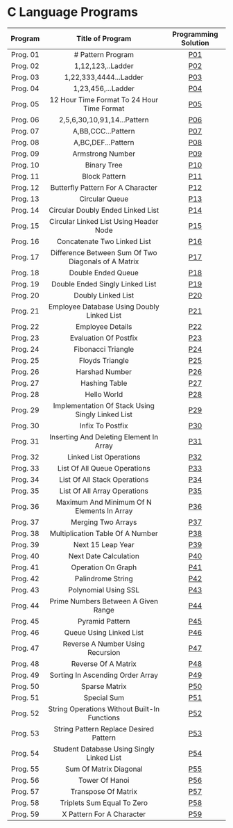 # C Language Programs

|    Program      |                               Title of Program                                |    Programming Solution    | 
| :-------------: | :---------------------------------------------------------------------------: | :------------------------: | 
|    Prog. 01     |                               # Pattern Program                               |          [P01][p01]        |
|    Prog. 02     |                                1,12,123,..Ladder                              |          [P02][p02]        |
|    Prog. 03     |                             1,22,333,4444...Ladder                            |          [P03][p03]        |
|    Prog. 04     |                               1,23,456,...Ladder                              |          [P04][p04]        |
|    Prog. 05     |                   12 Hour Time Format To 24 Hour Time Format                  |          [P05][p05]        |
|    Prog. 06     |                           2,5,6,30,10,91,14...Pattern                         |          [P06][p06]        |
|    Prog. 07     |                               A,BB,CCC...Pattern                              |          [P07][p07]        |
|    Prog. 08     |                               A,BC,DEF...Pattern                              |          [P08][p08]        |
|    Prog. 09     |                                Armstrong Number                               |          [P09][p09]        |
|    Prog. 10     |                                  Binary Tree                                  |          [P10][p10]        |
|    Prog. 11     |                                 Block Pattern                                 |          [P11][p11]        |
|    Prog. 12     |                       Butterfly Pattern For A Character                       |          [P12][p12]        |
|    Prog. 13     |                                 Circular Queue                                |          [P13][p13]        |
|    Prog. 14     |                       Circular Doubly Ended Linked List                       |          [P14][p14]        |
|    Prog. 15     |                     Circular Linked List Using Header Node                    |          [P15][p15]        |
|    Prog. 16     |                          Concatenate Two Linked List                          |          [P16][p16]        |
|    Prog. 17     |                 Difference Between Sum Of Two Diagonals of A Matrix           |          [P17][p17]        |
|    Prog. 18     |                               Double Ended Queue                              |          [P18][p18]        |
|    Prog. 19     |                        Double Ended Singly Linked List                        |          [P19][p19]        |
|    Prog. 20     |                               Doubly Linked List                              |          [P20][p20]        |
|    Prog. 21     |                    Employee Database Using Doubly Linked List                 |          [P21][p21]        |
|    Prog. 22     |                                Employee Details                               |          [P22][p22]        |
|    Prog. 23     |                              Evaluation Of Postfix                            |          [P23][p23]        |
|    Prog. 24     |                               Fibonacci Triangle                              |          [P24][p24]        |
|    Prog. 25     |                                Floyds Triangle                                |          [P25][p25]        |
|    Prog. 26     |                                Harshad Number                                 |          [P26][p26]        |
|    Prog. 27     |                                Hashing Table                                  |          [P27][p27]        |
|    Prog. 28     |                                 Hello World                                   |          [P28][p28]        |
|    Prog. 29     |                Implementation Of Stack Using Singly Linked List               |          [P29][p29]        |
|    Prog. 30     |                               Infix To Postfix                                |          [P30][p30]        |
|    Prog. 31     |                      Inserting And Deleting Element In Array                  |          [P31][p31]        |
|    Prog. 32     |                            Linked List Operations                             |          [P32][p32]        |
|    Prog. 33     |                        List Of All Queue Operations                           |          [P33][p33]        |
|    Prog. 34     |                        List Of All Stack Operations                           |          [P34][p34]        |
|    Prog. 35     |                        List Of All Array Operations                           |          [P35][p35]        |
|    Prog. 36     |                  Maximum And Minimum Of N Elements In Array                   |          [P36][p36]        |
|    Prog. 37     |                             Merging Two Arrays                                |          [P37][p37]        |
|    Prog. 38     |                        Multiplication Table Of A Number                       |          [P38][p38]        |
|    Prog. 39     |                             Next 15 Leap Year                                 |          [P39][p39]        |
|    Prog. 40     |                          Next Date Calculation                                |          [P40][p40]        |
|    Prog. 41     |                            Operation On Graph                                 |          [P41][p41]        |
|    Prog. 42     |                            Palindrome String                                  |          [P42][p42]        |
|    Prog. 43     |                           Polynomial Using SSL                                |          [P43][p43]        |
|    Prog. 44     |                    Prime Numbers Between A Given Range                        |          [P44][p44]        |
|    Prog. 45     |                            Pyramid Pattern                                    |          [P45][p45]        |
|    Prog. 46     |                        Queue Using Linked List                                |          [P46][p46]        |
|    Prog. 47     |                     Reverse A Number Using Recursion                          |          [P47][p47]        |
|    Prog. 48     |                           Reverse Of A Matrix                                 |          [P48][p48]        |
|    Prog. 49     |                     Sorting In Ascending Order Array                          |          [P49][p49]        |
|    Prog. 50     |                              Sparse Matrix                                    |          [P50][p50]        |
|    Prog. 51     |                               Special Sum                                     |          [P51][p51]        |
|    Prog. 52     |                 String Operations Without Built-In Functions                  |          [P52][p52]        |
|    Prog. 53     |                   String Pattern Replace Desired Pattern                      |          [P53][p53]        |
|    Prog. 54     |                 Student Database Using Singly Linked List                     |          [P54][p54]        |
|    Prog. 55     |                          Sum Of Matrix Diagonal                               |          [P55][p55]        |
|    Prog. 56     |                              Tower Of Hanoi                                   |          [P56][p56]        |
|    Prog. 57     |                           Transpose Of Matrix                                 |          [P57][p57]        |
|    Prog. 58     |                        Triplets Sum Equal To Zero                             |          [P58][p58]        |
|    Prog. 59     |                        X Pattern For A Character                              |          [P59][p59]        |

[p01]: https://github.com/amit25bhalerao/CProgramming/tree/main/%23PatternProgram/main.cpp
[p02]: https://github.com/amit25bhalerao/CProgramming/tree/main/1%2C12%2C123%2C1234.......Ladder/main.c
[p03]: https://github.com/amit25bhalerao/CProgramming/tree/main/1%2C22%2C333%2C4444.....Ladder/main.c
[p04]: https://github.com/amit25bhalerao/CProgramming/tree/main/1%2C23%2C456.....Ladder/main.c
[p05]: https://github.com/amit25bhalerao/CProgramming/tree/main/12HrTimeFormatTo24HrTimeFormat/main.c
[p06]: https://github.com/amit25bhalerao/CProgramming/tree/main/2%2C5%2C6%2C30%2C10%2C91%2C14%2C204....Pattern/main.c
[p07]: https://github.com/amit25bhalerao/CProgramming/tree/main/A%2CBB%2CCCC%2CDDDD......LAdder/main.c
[p08]: https://github.com/amit25bhalerao/CProgramming/tree/main/A%2CBC%2CDEF....Ladder/main.cpp
[p09]: https://github.com/amit25bhalerao/CProgramming/tree/main/Armstrongnumber/main.c
[p10]: https://github.com/amit25bhalerao/CProgramming/tree/main/BinaryTree/main.c
[p11]: https://github.com/amit25bhalerao/CProgramming/tree/main/BlockPattern/main.c 
[p12]: https://github.com/amit25bhalerao/CProgramming/tree/main/ButterflyPatternForACharecter/main.c
[p13]: https://github.com/amit25bhalerao/CProgramming/tree/main/CircluarQueue/main.c
[p14]: https://github.com/amit25bhalerao/CProgramming/tree/main/CircularDoublyEndedLinkedList/main.c
[p15]: https://github.com/amit25bhalerao/CProgramming/tree/main/CircularLinkedListUsingHeaderNode/main.c
[p16]: https://github.com/amit25bhalerao/CProgramming/tree/main/ConcatenateTwoLinkedLists/main.c
[p17]: https://github.com/amit25bhalerao/CProgramming/tree/main/DifferenceBetweenSumOfTwoDiagonalsOfMatrix/main.c
[p18]: https://github.com/amit25bhalerao/CProgramming/tree/main/DoubleEndedQueue/main.c
[p19]: https://github.com/amit25bhalerao/CProgramming/tree/main/DoubleEndedSinglyLinkedList/main.c
[p20]: https://github.com/amit25bhalerao/CProgramming/tree/main/DoublyLinkedList/main.c
[p21]: https://github.com/amit25bhalerao/CProgramming/tree/main/EmployeeDatabaseUsingDoublyLinkedList/main.c
[p22]: https://github.com/amit25bhalerao/CProgramming/tree/main/EmployeeDetails/main.c
[p23]: https://github.com/amit25bhalerao/CProgramming/tree/main/EvaluationOfPostfix/main.c
[p24]: https://github.com/amit25bhalerao/CProgramming/tree/main/FibonacciTriangle/main.c
[p25]: https://github.com/amit25bhalerao/CProgramming/tree/main/FloydsTriangle/main.c
[p26]: https://github.com/amit25bhalerao/CProgramming/tree/main/HarshadNumber/main.c
[p27]: https://github.com/amit25bhalerao/CProgramming/tree/main/HashingTable/main.c
[p28]: https://github.com/amit25bhalerao/CProgramming/tree/main/HelloWorld/main.c
[p29]: https://github.com/amit25bhalerao/CProgramming/tree/main/ImplementationOfStacksUsingLinkedList/main.c
[p30]: https://github.com/amit25bhalerao/CProgramming/tree/main/InfixToPostfix/main.c
[p31]: https://github.com/amit25bhalerao/CProgramming/tree/main/InsertingAndDeletingItemInArray/main.c
[p32]: https://github.com/amit25bhalerao/CProgramming/tree/main/LinkedListOperations/main.c
[p33]: https://github.com/amit25bhalerao/CProgramming/tree/main/ListOfAllQueueOperations/main.c
[p34]: https://github.com/amit25bhalerao/CProgramming/tree/main/ListOfAllStackOperations/main.c
[p35]: https://github.com/amit25bhalerao/CProgramming/tree/main/List_Of_All_Array_Operations/main.c
[p36]: https://github.com/amit25bhalerao/CProgramming/tree/main/MaximumAndMinimumOfNElementsInArray/main.c
[p37]: https://github.com/amit25bhalerao/CProgramming/tree/main/MergingTwoArrays/main.c
[p38]: https://github.com/amit25bhalerao/CProgramming/tree/main/MultiplicationTableOfANumber/main.c
[p39]: https://github.com/amit25bhalerao/CProgramming/tree/main/Next15LeapYear/main.c
[p40]: https://github.com/amit25bhalerao/CProgramming/tree/main/NextDateCalulation/main.c
[p41]: https://github.com/amit25bhalerao/CProgramming/tree/main/OperationOnGraph/main.c
[p42]: https://github.com/amit25bhalerao/CProgramming/tree/main/PalindromeString/main.c
[p43]: https://github.com/amit25bhalerao/CProgramming/tree/main/PolynomialUsingSLL/main.c
[p44]: https://github.com/amit25bhalerao/CProgramming/tree/main/PrimeNumbersBetweenAGivenRange/main.c
[p45]: https://github.com/amit25bhalerao/CProgramming/tree/main/PyramidPattern/main.c
[p46]: https://github.com/amit25bhalerao/CProgramming/tree/main/QueueUsingLinkedList/main.c
[p47]: https://github.com/amit25bhalerao/CProgramming/tree/main/ReverseANumberUsingRecursion/main.c
[p48]: https://github.com/amit25bhalerao/CProgramming/tree/main/ReverseOfAMatrix/main.c
[p49]: https://github.com/amit25bhalerao/CProgramming/tree/main/SortingInAscendingOrderArray/main.c
[p50]: https://github.com/amit25bhalerao/CProgramming/tree/main/SparseMatrix/main.c
[p51]: https://github.com/amit25bhalerao/CProgramming/tree/main/SpecialSum/main.c
[p52]: https://github.com/amit25bhalerao/CProgramming/tree/main/StringOperationWithoutInbuiltFunction/main.c
[p53]: https://github.com/amit25bhalerao/CProgramming/tree/main/StringPatternReplaceDesiredPattern/main.c
[p54]: https://github.com/amit25bhalerao/CProgramming/tree/main/StudentDatabaseUsingSinglyLinkedList/main.c
[p55]: https://github.com/amit25bhalerao/CProgramming/tree/main/SumofMatrixDiagonal/main.c
[p56]: https://github.com/amit25bhalerao/CProgramming/tree/main/TowerOfHanoi/main.c
[p57]: https://github.com/amit25bhalerao/CProgramming/tree/main/TransposeOfMatrix/main.c
[p58]: https://github.com/amit25bhalerao/CProgramming/tree/main/TripletsSumEqualToZero/main.c
[p59]: https://github.com/amit25bhalerao/CProgramming/tree/main/XPatternForACharecter/main.c
